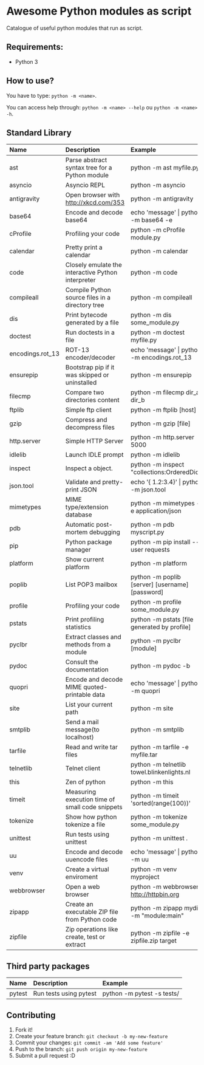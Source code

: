 # Awesome Python modules as script

Catalogue of useful python modules that run as script.

## Requirements:
* Python 3

## How to use?

You have to type: `python -m <name>`.

You can access help through: `python -m <name> --help` ou `python -m <name> -h`.

Standard Library
----------------

| Name             | Description                                       | Example                                         |
| :------------    |:------------------------------------------------- |:---------------------------------------------   |
| ast              | Parse abstract syntax tree for a Python module    | python -m ast myfile.py                         |
| asyncio          | Asyncio REPL                                      | python -m asyncio                               |
| antigravity      | Open browser with http://xkcd.com/353             | python -m antigravity                           |
| base64           | Encode and decode base64                          | echo 'message' \| python -m base64 -e           |
| cProfile         | Profiling your code                               | python -m cProfile module.py                    |
| calendar         | Pretty print a calendar                           | python -m calendar                              |
| code             | Closely emulate the interactive Python interpreter| python -m code                                  |
| compileall       | Compile Python source files in a directory tree   | python -m compileall                            |
| dis              | Print bytecode generated by a file                | python -m dis some_module.py                    |
| doctest          | Run doctests in a file                            | python -m doctest myfile.py                     |
| encodings.rot_13 | ROT-13 encoder/decoder                            | echo 'message' \| python -m encodings.rot_13    |
| ensurepip        | Bootstrap pip if it was skipped or uninstalled    | python -m ensurepip                             |
| filecmp          | Compare two directories content                   | python -m filecmp dir_a dir_b                   |
| ftplib           | Simple ftp client                                 | python -m ftplib [host]                         |
| gzip             | Compress and decompress files                     | python -m gzip [file]                           |
| http.server      | Simple HTTP Server                                | python -m http.server 5000                      |
| idlelib          | Launch IDLE prompt                                | python -m idlelib                               |
| inspect          | Inspect a object.                                 | python -m inspect "collections:OrderedDict"     |
| json.tool        | Validate and pretty-print JSON                    | echo '{ 1.2:3.4}' \| python -m json.tool        |
| mimetypes        | MIME type/extension database                      | python -m mimetypes -e application/json         |
| pdb              | Automatic post-mortem debugging                   | python -m pdb myscript.py                       |
| pip              | Python package manager                            | python -m pip install --user requests           |
| platform         | Show current platform                             | python -m platform                              |
| poplib           | List POP3 mailbox                                 | python -m poplib [server] [username] [password] |
| profile          | Profiling your code                               | python -m profile some_module.py                |
| pstats           | Print profiling statistics                        | python -m pstats  [file generated by profile]   |
| pyclbr           | Extract classes and methods from a module         | python -m pyclbr [module]                       |
| pydoc            | Consult the documentation                         | python -m pydoc -b                              |
| quopri           | Encode and decode MIME quoted-printable data      | echo 'message' \| python -m quopri              |
| site             | List your current path                            | python -m site                                  |
| smtplib          | Send a mail message(to localhost)                 | python -m smtplib                               |
| tarfile          | Read and write tar files                          | python -m tarfile -e myfile.tar                 |
| telnetlib        | Telnet client                                     | python -m telnetlib  towel.blinkenlights.nl     |
| this             | Zen of python                                     | python -m this                                  |
| timeit           | Measuring execution time of small code snippets   | python -m timeit 'sorted(range(100))'           |
| tokenize         | Show how python tokenize a file                   | python -m tokenize some_module.py               |
| unittest         | Run tests using unittest                          | python -m unittest .                            |
| uu               | Encode and decode uuencode files                  | echo 'message' \| python -m uu                  |
| venv             | Create a virtual enviroment                       | python -m venv myproject                        |
| webbrowser       | Open a web browser                                | python -m webbrowser http://httpbin.org         |
| zipapp           | Create an executable ZIP file from Python code    | python -m zipapp mydir -m "module:main"         |
| zipfile          | Zip operations like create, test or extract       | python -m zipfile -e zipfile.zip target         |


Third party packages
--------------------

| Name          | Description                                    |Example                    |
|:------------- |:---------------------------------------------- |:--------------------------|
| pytest        |Run tests using pytest                          | python -m pytest -s tests/|

## Contributing

1. Fork it!
2. Create your feature branch: `git checkout -b my-new-feature`
3. Commit your changes: `git commit -am 'Add some feature'`
4. Push to the branch: `git push origin my-new-feature`
5. Submit a pull request :D
